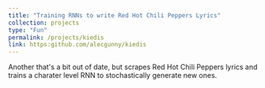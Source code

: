 ```yaml
---
title: "Training RNNs to write Red Hot Chili Peppers Lyrics"
collection: projects
type: "Fun"
permalink: /projects/kiedis
link: https:github.com/alecgunny/kiedis
---
```


Another that's a bit out of date, but scrapes Red Hot Chili Peppers lyrics and trains a charater level RNN to stochastically generate new ones.

